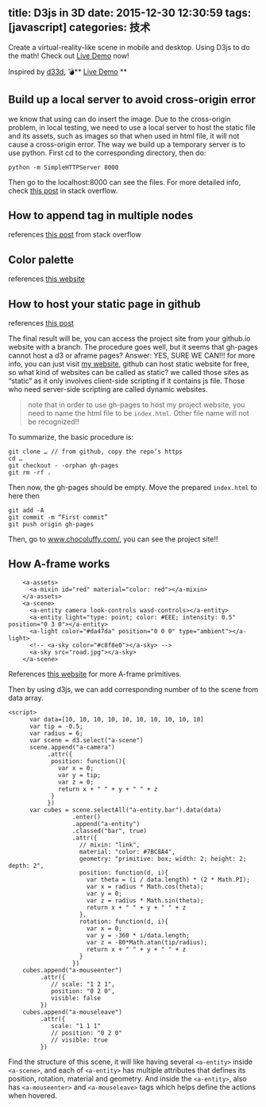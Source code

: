 title: D3js in 3D
date: 2015-12-30 12:30:59
tags: [javascript]
categories: 技术
---

Create a virtual-reality-like scene in mobile and desktop. Using D3js to do the math! Check out [Live Demo](http://chocoluffy.com/d3js3D/) now!

<!-- more -->

Inspired by [d33d](https://www.youtube.com/watch?v=Tb2b5nFmmsM), 💣** [Live Demo](http://chocoluffy.com/d3js-Aframe/) **

## Build up a local server to avoid cross-origin error

we know that using <a-image> can do insert the image. Due to the cross-origin problem, in local testing, we need to use a local server to host the static file and its assets, such as images so that when used in html file, it will not cause a cross-origin error. The way we build up a temporary server is to use python. First cd to the corresponding directory, then do:
```
python -m SimpleHTTPServer 8000
```
Then go to the localhost:8000 can see the files. For more detailed info, check [this post](http://stackoverflow.com/questions/8456538/origin-null-is-not-allowed-by-access-control-allow-origin) in stack overflow.

## How to append tag in multiple nodes
references [this post](http://stackoverflow.com/questions/24318154/d3-js-append-on-existing-div-and-hierarchy) from stack overflow

## Color palette
references [this website](http://paletton.com/#uid=10M0u0kiRKW0VGw8oOOrBQoTc+M)

## How to host your static page in github

references [this post](https://help.github.com/articles/creating-project-pages-manually/)

The final result will be, you can access the project site from your github.io website with a branch. The procedure goes well, but it seems that gh-pages cannot host a d3 or aframe pages? Answer: YES, SURE WE CAN!!! for more info, you can just visit [my website](https://chocoluffy.github.io/d3js-Aframe/), github can host static website for free, so what kind of websites can be called as static? we called those sites as “static” as it only involves client-side scripting if it contains js file. Those who need server-side scripting are called dynamic websites.

> note that in order to use gh-pages to host my project website, you need to name the html file to be `index.html`. Other file name will not be recognized!!

To summarize, the basic procedure is:

```
git clone … // from github, copy the repo’s https
cd …
git checkout - -orphan gh-pages
git rm -rf .
```
Then now, the gh-pages should be empty. Move the prepared `index.html` to here then
```
git add -A
git commit -m “First commit”
git push origin gh-pages
```
Then, go to www.chocoluffy.com/<your-project-name>, you can see the project site!!

## How A-frame works
```
    <a-assets>
      <a-mixin id="red" material="color: red"></a-mixin>
    </a-assets>
    <a-scene>
      <a-entity camera look-controls wasd-controls></a-entity>
      <a-entity light="type: point; color: #EEE; intensity: 0.5" position="0 3 0"></a-entity>
      <a-light color="#da47da" position="0 0 0" type="ambient"></a-light>
      <!-- <a-sky color="#c8f8e0"></a-sky> -->
      <a-sky src="road.jpg"></a-sky>
    </a-scene>
```
References [this website](https://aframe.io/docs/primitives/a-sky.html) for more A-frame primitives.

Then by using d3js, we can add corresponding number of <a-entity> to the scene from data array.

```
<script>
      var data=[10, 10, 10, 10, 10, 10, 10, 10, 10, 10]
      var tip = -0.5;
      var radius = 6;
      var scene = d3.select("a-scene")
      scene.append("a-camera")
           .attr({
            position: function(){
              var x = 0;
              var y = tip;
              var z = 0;
              return x + " " + y + " " + z
            }
           })
      var cubes = scene.selectAll("a-entity.bar").data(data)
                  .enter()
                  .append("a-entity")
                  .classed("bar", true)
                  .attr({
                    // mixin: "link",
                    material: "color: #7BC8A4",
                    geometry: "primitive: box; width: 2; height: 2; depth: 2",
                    position: function(d, i){
                      var theta = (i / data.length) * (2 * Math.PI);
                      var x = radius * Math.cos(theta); 
                      var y = 0;
                      var z = radius * Math.sin(theta);
                      return x + " " + y + " " + z
                    },
                    rotation: function(d, i){
                      var x = 0;
                      var y = -360 * i/data.length;
                      var z = -80*Math.atan(tip/radius);
                      return x + " " + y + " " + z
                    }
                  })
    cubes.append("a-mouseenter")
         .attr({
            // scale: "1 2 1",
            position: "0 2 0",
            visible: false
         })
    cubes.append("a-mouseleave")
         .attr({
            scale: "1 1 1"
            // position: "0 2 0"
            // visible: true
         })
```
Find the structure of this scene, it will like having several `<a-entity>` inside `<a-scene>`, and each of `<a-entity>` has multiple attributes that defines its position, rotation, material and geometry. And inside the `<a-entity>`, also has  `<a-mouseenter>` and `<a-mouseleave>` tags which helps define the actions when hovered. 










